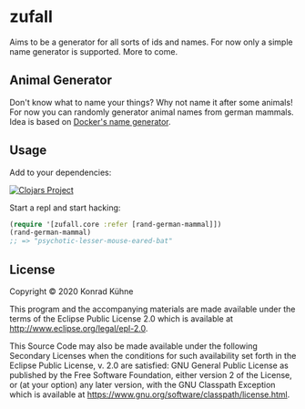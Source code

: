 # zufall

Aims to be a generator for all sorts of ids and names. For now only a simple name generator is supported. More to come.

## Animal Generator
Don't know what to name your things? Why not name it after some animals! For now you can randomly generator animal names from german mammals. Idea is based on [Docker's name generator](https://github.com/docker/docker/blob/master/pkg/namesgenerator/names-generator.go).

## Usage
Add  to your dependencies:  

[![Clojars Project](http://clojars.org/io.replikativ/zufall/latest-version.svg)](http://clojars.org/io.replikativ/zufall)
  
   
Start a repl and start hacking:

```clojure
(require '[zufall.core :refer [rand-german-mammal]])
(rand-german-mammal)
;; => "psychotic-lesser-mouse-eared-bat"


```

## License

Copyright © 2020 Konrad Kühne

This program and the accompanying materials are made available under the
terms of the Eclipse Public License 2.0 which is available at
http://www.eclipse.org/legal/epl-2.0.

This Source Code may also be made available under the following Secondary
Licenses when the conditions for such availability set forth in the Eclipse
Public License, v. 2.0 are satisfied: GNU General Public License as published by
the Free Software Foundation, either version 2 of the License, or (at your
option) any later version, with the GNU Classpath Exception which is available
at https://www.gnu.org/software/classpath/license.html.
